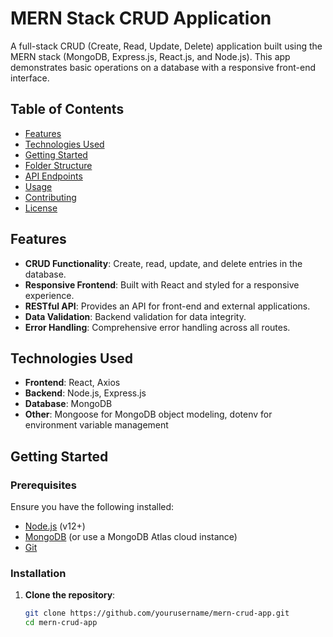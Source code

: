 # MERN Stack CRUD Application

A full-stack CRUD (Create, Read, Update, Delete) application built using the MERN stack (MongoDB, Express.js, React.js, and Node.js). This app demonstrates basic operations on a database with a responsive front-end interface.

## Table of Contents
- [Features](#features)
- [Technologies Used](#technologies-used)
- [Getting Started](#getting-started)
- [Folder Structure](#folder-structure)
- [API Endpoints](#api-endpoints)
- [Usage](#usage)
- [Contributing](#contributing)
- [License](#license)

## Features

- **CRUD Functionality**: Create, read, update, and delete entries in the database.
- **Responsive Frontend**: Built with React and styled for a responsive experience.
- **RESTful API**: Provides an API for front-end and external applications.
- **Data Validation**: Backend validation for data integrity.
- **Error Handling**: Comprehensive error handling across all routes.

## Technologies Used

- **Frontend**: React, Axios
- **Backend**: Node.js, Express.js
- **Database**: MongoDB
- **Other**: Mongoose for MongoDB object modeling, dotenv for environment variable management

## Getting Started

### Prerequisites

Ensure you have the following installed:
- [Node.js](https://nodejs.org/) (v12+)
- [MongoDB](https://www.mongodb.com/) (or use a MongoDB Atlas cloud instance)
- [Git](https://git-scm.com/)

### Installation

1. **Clone the repository**:
   ```bash
   git clone https://github.com/yourusername/mern-crud-app.git
   cd mern-crud-app
